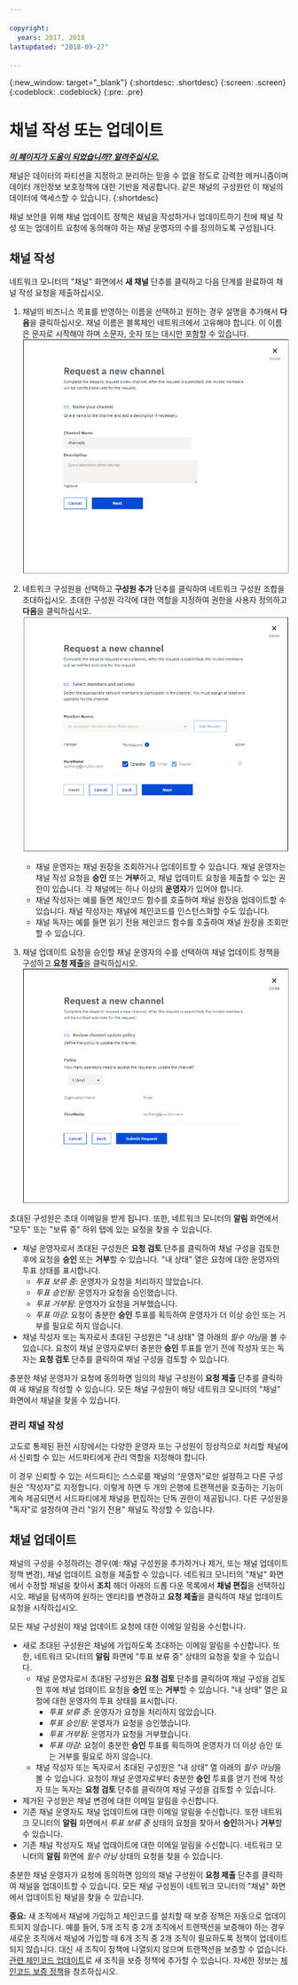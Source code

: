 ```yaml
---

copyright:
  years: 2017, 2018
lastupdated: "2018-09-27"

---
```


{:new_window: target="_blank"}
{:shortdesc: .shortdesc}
{:screen: .screen}
{:codeblock: .codeblock}
{:pre: .pre}

# 채널 작성 또는 업데이트


***[이 페이지가 도움이 되었습니까? 알려주십시오.](https://www.surveygizmo.com/s3/4501493/IBM-Blockchain-Documentation)***


채널은 데이터의 파티션을 지정하고 분리하는 믿을 수 없을 정도로 강력한 메커니즘이며 데이터 개인정보 보호정책에 대한 기반을 제공합니다. 같은 채널의 구성원만 이 채널의 데이터에 액세스할 수 있습니다.
{:shortdesc}

채널 보안을 위해 채널 업데이트 정책은 채널을 작성하거나 업데이트하기 전에 채널 작성 또는 업데이트 요청에 동의해야 하는 채널 운영자의 수를 정의하도록 구성됩니다.

## 채널 작성
네트워크 모니터의 "채널" 화면에서 **새 채널** 단추를 클릭하고 다음 단계를 완료하여 채널 작성 요청을 제출하십시오.
1. 채널의 비즈니스 목표를 반영하는 이름을 선택하고 원하는 경우 설명을 추가해서 **다음**을 클릭하십시오. 채널 이름은 블록체인 네트워크에서 고유해야 합니다. 이 이름은 문자로 시작해야 하며 소문자, 숫자 또는 대시만 포함할 수 있습니다.
  ![채널 1 작성](../images/create_channel.png "채널 패널 1 작성")

2. 네트워크 구성원을 선택하고 **구성원 추가** 단추를 클릭하여 네트워크 구성원 조합을 초대하십시오. 초대한 구성원 각각에 대한 역할을 지정하여 권한을 사용자 정의하고 **다음**을 클릭하십시오.
  ![채널 2 작성](../images/create_channel_2.png "채널 패널 2 작성")

    * 채널 운영자는 채널 원장을 조회하거나 업데이트할 수 있습니다. 채널 운영자는 채널 작성 요청을 **승인** 또는 **거부**하고, 채널 업데이트 요청을 제출할 수 있는 권한이 있습니다. 각 채널에는 하나 이상의 **운영자**가 있어야 합니다.
    * 채널 작성자는 예를 들면 체인코드 함수를 호출하여 채널 원장을 업데이트할 수 있습니다. 채널 작성자는 채널에 체인코드를 인스턴스화할 수도 있습니다.
    * 채널 독자는 예를 들면 읽기 전용 체인코드 함수를 호출하여 채널 원장을 조회만 할 수 있습니다.

3. 채널 업데이트 요청을 승인할 채널 운영자의 수를 선택하여 채널 업데이트 정책을 구성하고 **요청 제출**을 클릭하십시오.
  ![채널 3 작성](../images/create_channel_3.png "채널 패널 3 작성")

초대된 구성원은 초대 이메일을 받게 됩니다. 또한, 네트워크 모니터의 **알림** 화면에서 "모두" 또는 "보류 중" 하위 탭에 있는 요청을 찾을 수 있습니다.
* 채널 운영자로서 초대된 구성원은 **요청 검토** 단추를 클릭하여 채널 구성을 검토한 후에 요청을 **승인** 또는 **거부**할 수 있습니다. "내 상태" 열은 요청에 대한 운영자의 투표 상태를 표시합니다.
    * _투표 보류 중_: 운영자가 요청을 처리하지 않았습니다.
    * _투표 승인됨_: 운영자가 요청을 승인했습니다.
    * _투표 거부됨_: 운영자가 요청을 거부했습니다.
    * _투표 마감_: 요청이 충분한 **승인** 투표를 획득하여 운영자가 더 이상 승인 또는 거부를 필요로 하지 않습니다.
* 채널 작성자 또는 독자로서 초대된 구성원은 "내 상태" 열 아래의 *필수 아님*을 볼 수 있습니다. 요청이 채널 운영자로부터 충분한 **승인** 투표를 얻기 전에 작성자 또는 독자는 **요청 검토** 단추를 클릭하여 채널 구성을 검토할 수 있습니다.

충분한 채널 운영자가 요청에 동의하면 임의의 채널 구성원이 **요청 제출** 단추를 클릭하여 새 채널을 작성할 수 있습니다. 모든 채널 구성원이 해당 네트워크 모니터의 "채널" 화면에서 채널을 찾을 수 있습니다.

### 관리 채널 작성

고도로 통제된 환전 시장에서는 다양한 운영자 또는 구성원이 정상적으로 처리할 채널에서 신뢰할 수 있는 서드파티에게 관리 역할을 지정해야 합니다.

이 경우 신뢰할 수 있는 서드파티는 스스로를 채널의 “운영자”로만 설정하고 다른 구성원은 “작성자”로 지정합니다. 이렇게 하면 두 개의 은행에 트랜잭션을 호출하는 기능이 계속 제공되면서 서드파티에게 채널을 편집하는 단독 권한이 제공됩니다. 다른 구성원을 "독자"로 설정하여 관리 "읽기 전용" 채널도 작성할 수 있습니다.

## 채널 업데이트
채널의 구성을 수정하려는 경우(예: 채널 구성원을 추가하거나 제거, 또는 채널 업데이트 정책 변경), 채널 업데이트 요청을 제출할 수 있습니다. 네트워크 모니터의 "채널" 화면에서 수정할 채널을 찾아서 **조치** 헤더 아래의 드롭 다운 목록에서 **채널 편집**을 선택하십시오. 패널을 탐색하여 원하는 엔티티를 변경하고 **요청 제출**을 클릭하여 채널 업데이트 요청을 시작하십시오.

모든 채널 구성원이 채널 업데이트 요청에 대한 이메일 알림을 수신합니다.
* 새로 초대된 구성원은 채널에 가입하도록 초대하는 이메일 알림을 수신합니다. 또한, 네트워크 모니터의 **알림** 화면에 "투표 보류 중" 상태의 요청을 찾을 수 있습니다.
    * 채널 운영자로서 초대된 구성원은 **요청 검토** 단추를 클릭하여 채널 구성을 검토한 후에 채널 업데이트 요청을 **승인** 또는 **거부**할 수 있습니다.  "내 상태" 열은 요청에 대한 운영자의 투표 상태를 표시합니다.
        * _투표 보류 중_: 운영자가 요청을 처리하지 않았습니다.
        * _투표 승인됨_: 운영자가 요청을 승인했습니다.
        * _투표 거부됨_: 운영자가 요청을 거부했습니다.
        * _투표 마감_: 요청이 충분한 **승인** 투표를 획득하여 운영자가 더 이상 승인 또는 거부를 필요로 하지 않습니다.
    * 채널 작성자 또는 독자로서 초대된 구성원은 "내 상태" 열 아래의 *필수 아님*을 볼 수 있습니다. 요청이 채널 운영자로부터 충분한 **승인** 투표를 얻기 전에 작성자 또는 독자는 **요청 검토** 단추를 클릭하여 채널 구성을 검토할 수 있습니다.
* 제거된 구성원은 채널 변경에 대한 이메일 알림을 수신합니다.
* 기존 채널 운영자도 채널 업데이트에 대한 이메일 알림을 수신합니다. 또한 네트워크 모니터의 **알림** 화면에서 _투표 보류 중_ 상태의 요청을 찾아서 **승인**하거나 **거부**할 수 있습니다.
* 기존 채널 작성자도 채널 업데이트에 대한 이메일 알림을 수신합니다. 네트워크 모니터의 **알림** 화면에 _필수 아님_ 상태의 요청을 찾을 수 있습니다.

충분한 채널 운영자가 요청에 동의하면 임의의 채널 구성원이 **요청 제출** 단추를 클릭하여 채널을 업데이트할 수 있습니다. 모든 채널 구성원이 네트워크 모니터의 "채널" 화면에서 업데이트된 채널을 찾을 수 있습니다.

**중요:**
새 조직에서 채널에 가입하고 체인코드를 설치할 때 보증 정책은 자동으로 업데이트되지 않습니다. 예를 들어, 5개 조직 중 2개 조직에서 트랜잭션을 보증해야 하는 경우 새로운 조직에서 채널에 가입할 때 6개 조직 중 2개 조직이 필요하도록 정책이 업데이트되지 않습니다. 대신 새 조직이 정책에 나열되지 않으며 트랜잭션을 보증할 수 없습니다. [관련 체인코드 업데이트](/docs/services/blockchain/howto/install_instantiate_chaincode.html#updating-a-chaincode)로 새 조직을 보증 정책에 추가할 수 있습니다. 자세한 정보는 [체인코드 보증 정책](/docs/services/blockchain/howto/install_instantiate_chaincode.html#endorsement-policy)을 참조하십시오.

